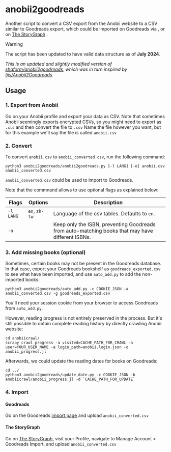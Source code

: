 # anobii2goodreads

Another script to convert a CSV export from the Anobii website
to a CSV similar to Goodreads export, which could be imported on Goodreads via
, or on [The StoryGraph](https://www.thestorygraph.com/) .

> [!WARNING]
> The script has been updated to have valid data structure as of **July 2024**.


_This is an updated and slightly modified version of [shaform/anobii2goodreads](https://github.com/shaform/anobii2goodreads),
which was in turn inspired by [tijs/Anobii2Goodreads](https://github.com/tijs/Anobii2Goodreads)._


## Usage

### 1. Export from Anobii

Go on your Anobii profile and export your data as CSV. 
Note that sometimes Anobii seemingly exports encrypted CSVs, so you might need to export as `.xls` and then convert the file to `.csv`
Name the file however you want, but for this example we'll say the file is called `anobii.csv`

### 2. Convert

To convert `anobii.csv` to `anobii_converted.csv`, run the following command:

    python3 anobii2goodreads/anobii2goodreads.py [-l LANG] [-o] anobii.csv anobii_converted.csv

`anobii_converted.csv` could be used to import to Goodreads.

Note that the commnand allows to use optional flags as explained below:

| Flags         | Options       | Description                                                                                      |
|---------------|---------------|--------------------------------------------------------------------------------------------------|
| `-l LANG`     | `en`, `zh-tw` | Language of the csv tables. Defaults to `en`.                                                    |
| `-o`          |               | Keep only the ISBN, preventing Goodreads from auto-matching books that may have different ISBNs. |


### 3. Add missing books (optional)

Sometimes, certain books may not be present in the Goodreads database. In that case, export your Goodreads bookshelf as `goodreads_exported.csv` to see what have been imported, and use `auto_add.py` to add the non-imported books:

    python3 anobii2goodreads/auto_add.py -c COOKIE_JSON -a anobii_converted.csv -g goodreads_exported.csv

You'll need your session cookie from your browser to access Goodreads from `auto_add.py`.

However, reading progress is not entirely preserved in the process. But it's still possible to obtain complete reading history by directly crawling Anobii website:

    cd anobiicrawl/
    scrapy crawl progress -a visited=CACHE_PATH_FOR_CRAWL -a user=YOUR_USER_NAME -a login_path=anobii.login.json -o anobii_progress.jl

Afterwards, we could update the reading dates for books on Goodreads:

    cd ../
    python3 anobii2goodreads/update_date.py -c COOKIE_JSON -b anobiicrawl/anobii_progress.jl -d `CACHE_PATH_FOR_UPDATE`

### 4. Import

#### Goodreads

Go on the Goodreads [import page](http://www.goodreads.com/review/import) and upload `anobii_converted.csv`

#### The StoryGraph

Go on [The StoryGraph](https://www.thestorygraph.com/), visit your Profile, navigate to Manage Account > Goodreads Import, and upload `anobii_converted.csv`

